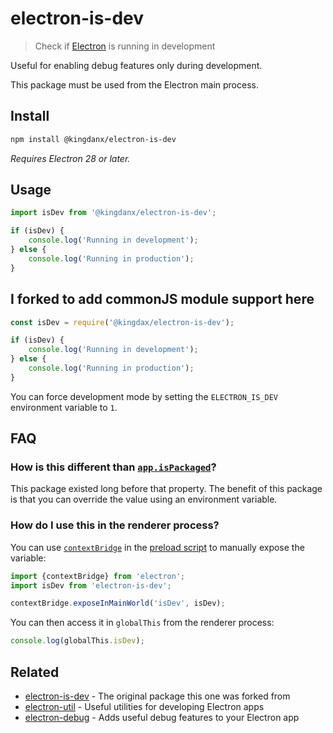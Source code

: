 # electron-is-dev

> Check if [Electron](https://electronjs.org) is running in development

Useful for enabling debug features only during development.

This package must be used from the Electron main process.

## Install

```sh
npm install @kingdanx/electron-is-dev
```

*Requires Electron 28 or later.*

## Usage

```js
import isDev from '@kingdanx/electron-is-dev';

if (isDev) {
	console.log('Running in development');
} else {
	console.log('Running in production');
}
```

## I forked to add commonJS module support here

```js
const isDev = require('@kingdax/electron-is-dev');

if (isDev) {
	console.log('Running in development');
} else {
	console.log('Running in production');
}
```

You can force development mode by setting the `ELECTRON_IS_DEV` environment variable to `1`.

## FAQ

### How is this different than [`app.isPackaged`](https://www.electronjs.org/docs/api/app#appispackaged-readonly)?

This package existed long before that property. The benefit of this package is that you can override the value using an environment variable.

### How do I use this in the renderer process?

You can use [`contextBridge`](https://www.electronjs.org/docs/latest/api/context-bridge) in the [preload script](https://www.electronjs.org/docs/latest/tutorial/tutorial-preload) to manually expose the variable:

```js
import {contextBridge} from 'electron';
import isDev from 'electron-is-dev';

contextBridge.exposeInMainWorld('isDev', isDev);
```

You can then access it in `globalThis` from the renderer process:

```js
console.log(globalThis.isDev);
```

## Related
- [electron-is-dev](https://github.com/sindresorhus/electron-is-dev) - The original package this one was forked from
- [electron-util](https://github.com/sindresorhus/electron-util) - Useful utilities for developing Electron apps
- [electron-debug](https://github.com/sindresorhus/electron-debug) - Adds useful debug features to your Electron app
